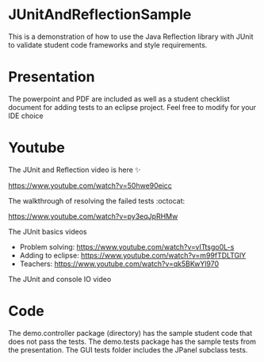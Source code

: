 # JUnitAndReflectionSample
 This is a demonstration of how to use the  Java Reflection library with JUnit to validate student code frameworks and style requirements.
 
 # Presentation
The powerpoint and PDF are included as well as a student checklist document for adding tests to an eclipse project. Feel free to modify for your IDE choice

 # Youtube
 The JUnit and Reflection video is here :sparkles: 
 
 https://www.youtube.com/watch?v=50hwe90eicc
 
 The walkthrough of resolving the failed tests :octocat:
 
 https://www.youtube.com/watch?v=py3eqJpRHMw
 
 The JUnit basics videos
 
 * Problem solving: https://www.youtube.com/watch?v=vITtsgo0L-s
 * Adding to eclipse: https://www.youtube.com/watch?v=m99fTDLTGlY
 * Teachers: https://www.youtube.com/watch?v=qk5BKwYl970
 
 The JUnit and console IO video
 
 # Code
The demo.controller package (directory) has the sample student code that does not pass the tests. The demo.tests package has the sample tests from the presentation. The GUI tests folder includes the JPanel subclass tests.
